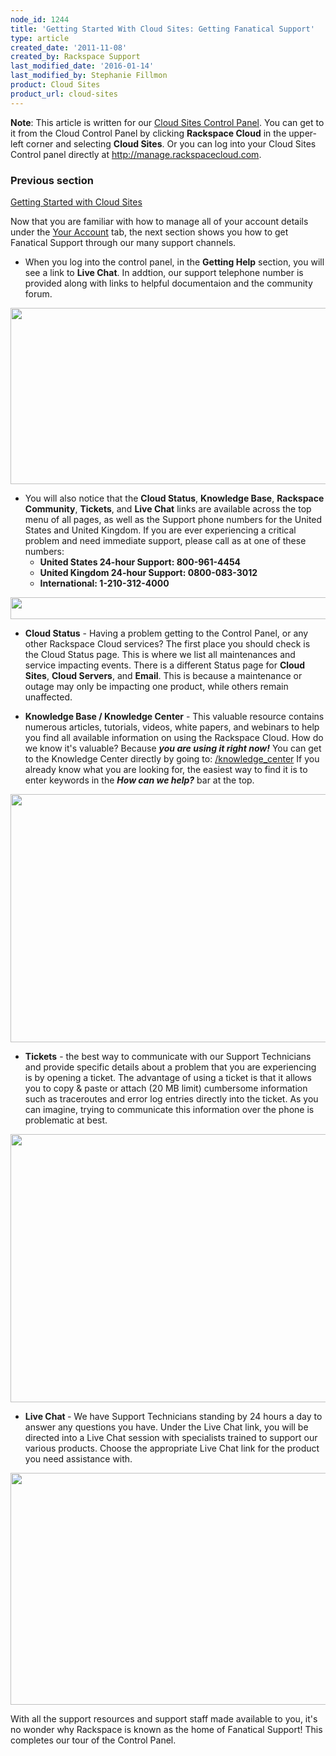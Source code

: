 ```yaml
---
node_id: 1244
title: 'Getting Started With Cloud Sites: Getting Fanatical Support'
type: article
created_date: '2011-11-08'
created_by: Rackspace Support
last_modified_date: '2016-01-14'
last_modified_by: Stephanie Fillmon
product: Cloud Sites
product_url: cloud-sites
---
```


**Note**: This article is written for our [Cloud Sites Control
Panel](https://manage.rackspacecloud.com/). You can get to it from the
Cloud Control Panel by clicking **Rackspace Cloud** in the upper-left
corner and selecting **Cloud Sites**.  Or you can log into your Cloud
Sites Control panel directly at <http://manage.rackspacecloud.com>.

### Previous section

[Getting Started with Cloud
Sites](/how-to/cloud-sites)

<span>Now that you are familiar with how to manage all of your account
details under the [Your
Account](/how-to/rackspace-monitoring-automation-integrate-monitoring-with-chef) tab, the
next section shows you how to get Fanatical Support through our many
support channels.</span>

-   When you log into the control panel, in the **Getting Help**
    section, you will see a link to **Live Chat**.  In addtion, our
    support telephone number is provided along with links to helpful
    documentaion and the community forum.

<img src="https://8026b2e3760e2433679c-fffceaebb8c6ee053c935e8915a3fbe7.ssl.cf2.rackcdn.com/field/image/CP-Home.PNG" width="642" height="282" />

-   <span>You will also notice that the </span>**<span>Cloud
    Status</span>**<span>, </span>**<span>Knowledge Base</span>**<span>,
    </span>**<span>Rackspace
    Community</span>**<span>, </span>**<span>Tickets</span>**<span>,
    and </span>**<span>Live Chat</span>**<span> links are available
    across the top menu of all pages, as well as the Support phone
    numbers for the United States and United Kingdom.  If you are ever
    experiencing a critical problem and need immediate support, please
    call as at one of these numbers:</span>
    -   **<span>United States 24-hour Support:  800-961-4454</span>**
    -   **<span>United Kingdom 24-hour Support:  0800-083-3012</span>**
    -   **<span>International: 1-210-312-4000</span>**

<img src="https://8026b2e3760e2433679c-fffceaebb8c6ee053c935e8915a3fbe7.ssl.cf2.rackcdn.com/field/image/CP-Supportlinks.PNG" width="634" height="35" />



-   **<span>Cloud Status</span>**<span> - Having a problem getting to
    the Control Panel, or any other Rackspace Cloud services?  The first
    place you should check is the Cloud Status page.  This is where we
    list all maintenances and service impacting events.  There is a
    different Status page for </span>**<span>Cloud
    Sites</span>**<span>, </span>**<span>Cloud Servers</span>**<span>,
    and </span>**<span>Email</span>**<span>.  This is because a
    maintenance or outage may only be impacting one product, while
    others remain unaffected.  </span>



-   **<span>Knowledge Base / Knowledge Center</span>**<span> - This
    valuable resource contains numerous articles, tutorials, videos,
    white papers, and webinars to help you find all available
    information on using the Rackspace Cloud.  How do we know it's
    valuable?  Because ***you are using it right now!***  You can get to
    the Knowledge Center directly by going to:
     </span>[<span>/knowledge_center</span>](/how-to/)
    <span>If you already know what you are looking for, the easiest way
    to find it is to enter keywords in the </span>***<span>How can we
    help?</span>***<span> bar at the top.</span>

<img src="https://8026b2e3760e2433679c-fffceaebb8c6ee053c935e8915a3fbe7.ssl.cf2.rackcdn.com/field/image/CP-KC.png" width="637" height="397" />

-   **<span>Tickets</span>**<span> - the best way to communicate with
    our Support Technicians and provide specific details about a problem
    that you are experiencing is by opening a ticket.  The advantage of
    using a ticket is that it allows you to copy & paste or attach (20
    MB limit) cumbersome information such as traceroutes and error log
    entries directly into the ticket.  As you can imagine, trying to
    communicate this information over the phone is problematic at best.
    </span>

<img src="https://8026b2e3760e2433679c-fffceaebb8c6ee053c935e8915a3fbe7.ssl.cf2.rackcdn.com/field/image/CP-ticket.PNG" width="644" height="429" />

-   **<span>Live Chat </span>**<span>- We have Support Technicians
    standing by 24 hours a day to answer any questions you have.  Under
    the Live Chat link, you will be directed into a Live Chat session
    with specialists trained to support our various products.  Choose
    the appropriate Live Chat link for the product you need
    assistance with.</span>

<img src="https://8026b2e3760e2433679c-fffceaebb8c6ee053c935e8915a3fbe7.ssl.cf2.rackcdn.com/field/image/CP-chat.PNG" width="636" height="371" />

With all the support resources and support staff made available to you,
it's no wonder why Rackspace is known as the home of Fanatical Support!
 This completes our tour of the Control
Panel.[](/how-to//building-your-first-website)

